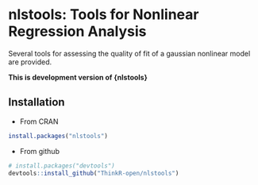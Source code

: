 # nlstools: Tools for Nonlinear Regression Analysis

Several tools for assessing the quality of fit of a gaussian nonlinear model are provided.
        
**This is development version of {nlstools}**

## Installation
- From CRAN
```r
install.packages("nlstools")
```

- From github
```r
# install.packages("devtools")
devtools::install_github("ThinkR-open/nlstools")
```

